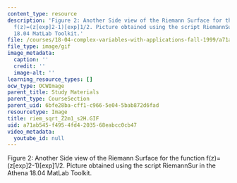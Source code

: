 ```yaml
---
content_type: resource
description: 'Figure 2: Another Side view of the Riemann Surface for the function
  f(z)=(z[exp]2-1)[exp]1/2. Picture obtained using the script RiemannSur in the Athena
  18.04 MatLab Toolkit.'
file: /courses/18-04-complex-variables-with-applications-fall-1999/a71ab545f4954fd4203568eabcc0cb47_riem_sqrt_Z2m1_s2H.GIF
file_type: image/gif
image_metadata:
  caption: ''
  credit: ''
  image-alt: ''
learning_resource_types: []
ocw_type: OCWImage
parent_title: Study Materials
parent_type: CourseSection
parent_uid: 6bfe28ba-cff1-c966-5e04-5bab872d6fad
resourcetype: Image
title: riem_sqrt_Z2m1_s2H.GIF
uid: a71ab545-f495-4fd4-2035-68eabcc0cb47
video_metadata:
  youtube_id: null
---
```

Figure 2: Another Side view of the Riemann Surface for the function f(z)=(z[exp]2-1)[exp]1/2. Picture obtained using the script RiemannSur in the Athena 18.04 MatLab Toolkit.